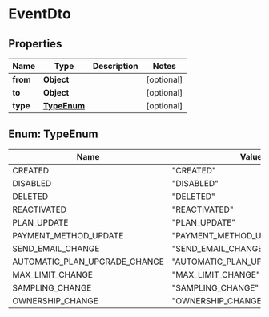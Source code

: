 # EventDto

## Properties
| Name     | Type                      | Description | Notes      |
| -------- | ------------------------- | ----------- | ---------- |
| **from** | **Object**                |             | [optional] |
| **to**   | **Object**                |             | [optional] |
| **type** | [**TypeEnum**](#TypeEnum) |             | [optional] |

<a name="TypeEnum"></a>
## Enum: TypeEnum
| Name                          | Value                                     |
| ----------------------------- | ----------------------------------------- |
| CREATED                       | &quot;CREATED&quot;                       |
| DISABLED                      | &quot;DISABLED&quot;                      |
| DELETED                       | &quot;DELETED&quot;                       |
| REACTIVATED                   | &quot;REACTIVATED&quot;                   |
| PLAN_UPDATE                   | &quot;PLAN_UPDATE&quot;                   |
| PAYMENT_METHOD_UPDATE         | &quot;PAYMENT_METHOD_UPDATE&quot;         |
| SEND_EMAIL_CHANGE             | &quot;SEND_EMAIL_CHANGE&quot;             |
| AUTOMATIC_PLAN_UPGRADE_CHANGE | &quot;AUTOMATIC_PLAN_UPGRADE_CHANGE&quot; |
| MAX_LIMIT_CHANGE              | &quot;MAX_LIMIT_CHANGE&quot;              |
| SAMPLING_CHANGE               | &quot;SAMPLING_CHANGE&quot;               |
| OWNERSHIP_CHANGE              | &quot;OWNERSHIP_CHANGE&quot;              |
